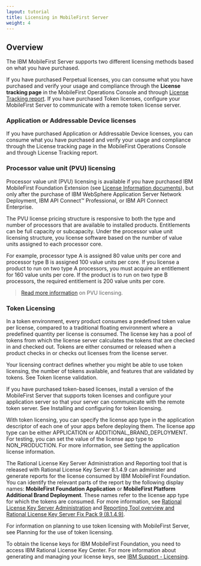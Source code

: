 ```yaml
---
layout: tutorial
title: Licensing in MobileFirst Server
weight: 4
---
```

<!-- NLS_CHARSET=UTF-8 -->
## Overview
The IBM MobileFirst Server supports two different licensing methods based on what you have purchased.

If you have purchased Perpetual licenses, you can consume what you have purchased and verify your usage and compliance through the **License tracking page** in the MobileFirst Operations Console and through [License Tracking report](../../administering-apps/license-tracking/#license-tracking-report). If you have purchased Token licenses, configure your MobileFirst Server to communicate with a remote token license server.

### Application or Addressable Device licenses
If you have purchased Application or Addressable Device licenses, you can consume what you have purchased and verify your usage and compliance through the License tracking page in the MobileFirst Operations Console and through License Tracking report.

### Processor value unit (PVU) licensing
Processor value unit (PVU) licensing is available if you have purchased IBM MobileFirst Foundation Extension (see [License Information documents](http://www.ibm.com/software/sla/sladb.nsf/lilookup/C154C7B1C8C840F38525800A0037B46E?OpenDocument)), but only after the purchase of IBM  WebSphere  Application Server Network Deployment, IBM API Connect™ Professional, or IBM API Connect Enterprise.

The PVU license pricing structure is responsive to both the type and number of processors that are available to installed products. Entitlements can be full capacity or subcapacity. Under the processor value unit licensing structure, you license software based on the number of value units assigned to each processor core.

For example, processor type A is assigned 80 value units per core and processor type B is assigned 100 value units per core. If you license a product to run on two type A processors, you must acquire an entitlement for 160 value units per core. If the product is to run on two type B processors, the required entitlement is 200 value units per core.

> [Read more information](https://www.ibm.com/support/knowledgecenter/SS8JFY_9.2.0/com.ibm.lmt.doc/Inventory/overview/c_processor_value_unit_licenses.html) on PVU licensing.

### Token Licensing
In a token environment, every product consumes a predefined token value per license, compared to a traditional floating environment where a predefined quantity per license is consumed. The license key has a pool of tokens from which the license server calculates the tokens that are checked in and checked out. Tokens are either consumed or released when a product checks in or checks out licenses from the license server.

Your licensing contract defines whether you might be able to use token licensing, the number of tokens available, and features that are validated by tokens. See Token license validation.

If you have purchased token-based licenses, install a version of the MobileFirst Server that supports token licenses and configure your application server so that your server can communicate with the remote token server. See Installing and configuring for token licensing.

With token licensing, you can specify the license app type in the application descriptor of each one of your apps before deploying them. The license app type can be either APPLICATION or ADDITIONAL_BRAND_DEPLOYMENT. For testing, you can set the value of the license app type to NON_PRODUCTION. For more information, see Setting the application license information.

The Rational  License Key Server Administration and Reporting tool that is released with Rational License Key Server 8.1.4.9 can administer and generate reports for the license consumed by IBM MobileFirst Foundation. You can identify the relevant parts of the report by the following display names: **MobileFirst Foundation Application** or **MobileFirst Platform Additional Brand Deployment**. These names refer to the license app type for which the tokens are consumed. For more information, see [Rational License Key Server Administration](https://www.ibm.com/support/knowledgecenter/SSSTWP_8.1.4/com.ibm.rational.license.doc/topics/c_rlks_admin_tool_overview.html) and [Reporting Tool overview and Rational License Key Server Fix Pack 9 (8.1.4.9)](http://www.ibm.com/support/docview.wss?uid=swg24040300).

For information on planning to use token licensing with MobileFirst Server, see Planning for the use of token licensing.

To obtain the license keys for IBM MobileFirst Foundation, you need to access IBM  Rational License Key Center. For more information about generating and managing your license keys, see [IBM Support - Licensing](http://www.ibm.com/software/rational/support/licensing/).